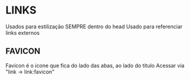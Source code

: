 # LINKS
Usados para estilização SEMPRE dentro do head
Usado para referenciar links externos

## FAVICON
Favicon é o icone que fica do lado das abas, ao lado do título
Acessar via "link -> link:favicon"
 